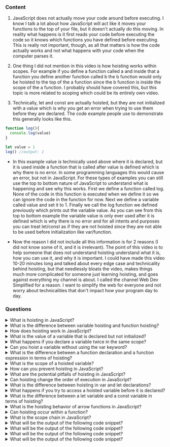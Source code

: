 ### Content
1. JavaScript does not actually move your code around before executing. I know I talk a lot about how JavaScript will act like it moves your functions to the top of your file, but it doesn't actually do this moving. In reality what happens is it first reads your code before executing the code so it knows which functions you have defined before executing. This is really not important, though, as all that matters is how the code actually works and not what happens with your code when the computer parses it.

2. One thing I did not mention in this video is how hoisting works within scopes. For example if you define a function called a and inside that a function you define another function called b the b function would only be hoisted to the top of the a function since the b function is inside the scope of the a function. I probably should have covered this, but this topic is more related to scoping which could be its entirely own video.

3. Technically, let and const are actually hoisted, but they are not initialized with a value which is why you get an error when trying to use them before they are declared. The code example people use to demonstrate this generally looks like this.

```js
function log(){
  console.log(value)
}

let value = 1
log() //output: 1
```

- In this example value is technically used above where it is declared, but it is used inside a function that is called after value is defined which is why there is no error. In some programming languages this would cause an error, but not in JavaScript. For these types of examples you can still use the top to bottom nature of JavaScript to understand what is happening and see why this works. First we define a function called log. None of the code in this function is executed when we define it so we can ignore the code in the function for now. Next we define a variable called value and set it to 1. Finally we call the log function we defined previously which prints out the variable value. As you can see from this top to bottom example the variable value is only ever used after it is defined which is why there is no error and for all intents and purposes you can treat let/const as if they are not hoisted since they are not able to be used before initialization like var/function.

- Now the reason I did not include all this information is for 2 reasons (I did not know some of it, and it is irrelevant). The point of this video is to help someone that does not understand hoisting understand what it is, how you can use it, and why it is important. I could have made this video 10-20 minutes long and talked about every edge case and technicality behind hoisting, but that needlessly bloats the video, makes things much more complicated for someone just learning hoisting, and goes against everything my channel is about. I called the channel Web Dev Simplified for a reason. I want to simplify the web for everyone and not worry about technicalities that don't impact how your program day to day.


### Questions

<details>
    <summary>What is hoisting in JavaScript?</summary>

    Hoisting is a JavaScript mechanism where variables and function declarations are moved to the top of their respective scopes before the code is executed.

</details>


<details>
    <summary>What is the difference between variable hoisting and function hoisting?</summary>

    Variable hoisting is when the declaration of a variable is moved to the top of its scope, whereas function hoisting is when the entire function, including its body, is moved to the top of its scope.

</details>


<details>
    <summary>How does hoisting work in JavaScript?</summary>

    When the JavaScript engine parses a script, it looks for all variable and function declarations and moves them to the top of their respective scopes. This means that even if you declare a variable or function after you use it, it will still be available in the code.

</details>


<details>
    <summary>What is the value of a variable that is declared but not initialized?</summary>

    If a variable is declared but not initialized, its value will be undefined. This is because when the JavaScript engine hoists the variable declaration, it does not assign a value to the variable.
</details>


<details>
    <summary>What happens if you declare a variable twice in the same scope?</summary>

    If you declare a variable twice in the same scope, the second declaration will overwrite the first one. This is because the JavaScript engine only hoists the first declaration of the variable.

</details>


<details>
    <summary>Can you hoist a variable without using the var keyword?</summary>

    Yes, you can hoist a variable without using the var keyword by declaring it as a function parameter or by using a function expression instead of a function declaration.

</details>

<details>
    <summary>What is the difference between a function declaration and a function expression in terms of hoisting?</summary>

    A function declaration is hoisted to the top of its scope, whereas a function expression is not hoisted. This means that you can call a function declaration before it is defined, but you cannot call a function expression before it is defined.

</details>


<details>
    <summary>What is the scope of a hoisted variable?</summary>

    The scope of a hoisted variable is determined by where it is declared. If a variable is declared inside a function, its scope is the function. If a variable is declared outside of any function, its scope is the global scope.

</details>


<details>
    <summary>How can you prevent hoisting in JavaScript?</summary>

    You cannot prevent hoisting in JavaScript, but you can write your code in a way that avoids potential problems. One way to do this is to declare all variables and functions at the top of their respective scopes.

</details>


<details>
    <summary>What are the potential pitfalls of hoisting in JavaScript?</summary>

    One potential pitfall of hoisting is that it can lead to unexpected behavior if you are not aware of how it works. For example, if you declare a variable inside a block statement, but then use it outside of the block, the variable will be hoisted to the top of the function or global scope, which may not be what you intended. Another potential pitfall is that hoisting can make it difficult to understand the flow of your code, especially if you are not familiar with the concept.

</details>


<details>
    <summary>Can hoisting change the order of execution in JavaScript?</summary>

    Yes, hoisting can change the order of execution in JavaScript because variables and function declarations are moved to the top of their respective scopes before the code is executed.

</details>



<details>
    <summary>What is the difference between hoisting in var and let declarations?</summary>

    Var declarations are hoisted to the top of their scope, whereas let declarations are hoisted to the top of the block in which they are defined. This means that let variables are not accessible outside of their block.

</details>



<details>
    <summary>What happens if you try to access a hoisted variable before it is declared?</summary>

    If you try to access a hoisted variable before it is declared, its value will be undefined.

</details>



<details>
    <summary>What is the difference between a let variable and a const variable in terms of hoisting?</summary>

    Let and const variables are both hoisted to the top of their respective blocks, but const variables cannot be reassigned after they are declared.

</details>


<details>
    <summary>What is the hoisting behavior of arrow functions in JavaScript?</summary>

    Arrow functions are not hoisted in JavaScript, so you cannot call an arrow function before it is defined.

</details>



<details>
    <summary>Can hoisting occur within a function?</summary>

    Yes, hoisting can occur within a function, which means that any variables or functions declared within the function will be hoisted to the top of the function's scope.

</details>


<details>
    <summary>What is the scope chain in JavaScript?</summary>

    The scope chain in JavaScript is the hierarchy of scopes that the JavaScript engine uses to look up the value of a variable. The scope chain includes the current function's scope, any outer functions' scopes, and the global scope.

</details>


<details>
    <summary>What will be the output of the following code snippet?</summary>

```js
console.log(a);
var a = 10;
```

    Output: undefined

    Explanation: Even though a is declared later in the code, it is still accessible at the top of its scope due to hoisting. However, the value of a is not defined until it is actually assigned a value, which is why the output is undefined.

</details>


<details>
    <summary>What will be the output of the following code snippet?</summary>

    Output: ReferenceError: a is not defined

    Explanation: In this case, a is declared using let, which means it is not hoisted to the top of its scope. Since a has not been defined before the console.log() statement, a reference error is thrown.

</details>


<details>
    <summary>What will be the output of the following code snippet?</summary>

```js
    var a = 5;

    (function() {

    console.log(a);

    var a = 10;

    })();
```

    Output: undefined

    Explanation: This code creates a new function and immediately calls it. Within the function, a is declared later in the code using var, which means it is hoisted to the top of the function scope. Therefore, the console.log() statement refers to the hoisted variable, which has not yet been assigned a value, resulting in undefined as the output.

</details>


<details>
    <summary>What will be the output of the following code snippet?</summary>

    function test() {

    console.log(a);

    var a = 10;

    console.log(a);

    }

    test();

    Output:

    undefined
    10

    Explanation: Within the function test(), a is declared later in the code using var, which means it is hoisted to the top of the function scope. Therefore, the first console.log() statement refers to the hoisted variable, which has not yet been assigned a value, resulting in undefined as the output. The second console.log() statement refers to the value of a after it has been assigned a value of 10, resulting in 10 as the output.

</details>